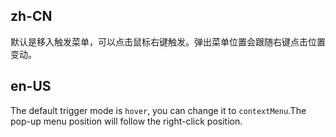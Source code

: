 ## zh-CN

默认是移入触发菜单，可以点击鼠标右键触发。弹出菜单位置会跟随右键点击位置变动。

## en-US

The default trigger mode is `hover`, you can change it to `contextMenu`.The pop-up menu position will follow the right-click position.
